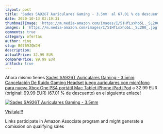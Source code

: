 ```yaml
---
layout: post
title: 'Sades SA926T Auriculares Gaming - 3.5mm  al 67.01 % de descuento'
date: 2020-10-13 02:19:31
thumbnailImage: 'https://m.media-amazon.com/images/I/51HfLsxho5L._SL200_.jpg'
images: [ 'https://m.media-amazon.com/images/I/51HfLsxho5L._SL200_.jpg' ]
comments: true
category: ofertas
author: ring
slug: B0769JQWJH
description:
actualPrice: 32.99 EUR
comparePrice: 99.99 EUR
inStock: true
---
```


Ahora mismo tienes [Sades SA926T Auriculares Gaming - 3.5mm Cancelación De Ruido Gaming Headset  juego auriculares con micrófono para nueva Xbox One PS4 portátil Mac Tablet iPhone iPad iPod](https://www.amazon.es/dp/B0769JQWJH/?tag=tolees-21) a 32.99 EUR (original: 99.99 EUR) (67.01 %  de descuento) en el siguiente enlace!

[![Sades SA926T Auriculares Gaming - 3.5mm ](https://m.media-amazon.com/images/I/51HfLsxho5L._SL200_.jpg)](https://www.amazon.es/dp/B0769JQWJH/?tag=tolees-21)

[Visítala!!!](https://www.amazon.es/dp/B0769JQWJH/?tag=tolees-21)

Links participate in Amazon Associate program and might generate a comission on qualifying sales
